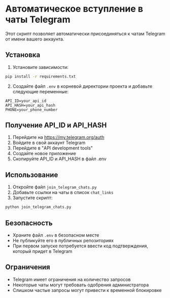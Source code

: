 # Автоматическое вступление в чаты Telegram

Этот скрипт позволяет автоматически присоединяться к чатам Telegram от имени вашего аккаунта.

## Установка

1. Установите зависимости:
```bash
pip install -r requirements.txt
```

2. Создайте файл `.env` в корневой директории проекта и добавьте следующие переменные:
```
API_ID=your_api_id
API_HASH=your_api_hash
PHONE=your_phone_number
```

## Получение API_ID и API_HASH

1. Перейдите на https://my.telegram.org/auth
2. Войдите в свой аккаунт Telegram
3. Перейдите в "API development tools"
4. Создайте новое приложение
5. Скопируйте API_ID и API_HASH в файл .env

## Использование

1. Откройте файл `join_telegram_chats.py`
2. Добавьте ссылки на чаты в список `chat_links`
3. Запустите скрипт:
```bash
python join_telegram_chats.py
```

## Безопасность

- Храните файл `.env` в безопасном месте
- Не публикуйте его в публичных репозиториях
- При первом запуске потребуется ввести код подтверждения, который придет в Telegram

## Ограничения

- Telegram имеет ограничения на количество запросов
- Некоторые чаты могут требовать одобрения администратора
- Слишком частые запросы могут привести к временной блокировке 
